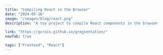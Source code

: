 ```yaml
---
title: "Compiling React in the Browser"
date: "2024-05-16"
image: "/images/blog/react.png"
description: "A toy project to compile React components in the browser."

link: "https://gcrois.github.io/gregsentation/"
newTab: true

tags: ["Frontend", "React"]
---
```

